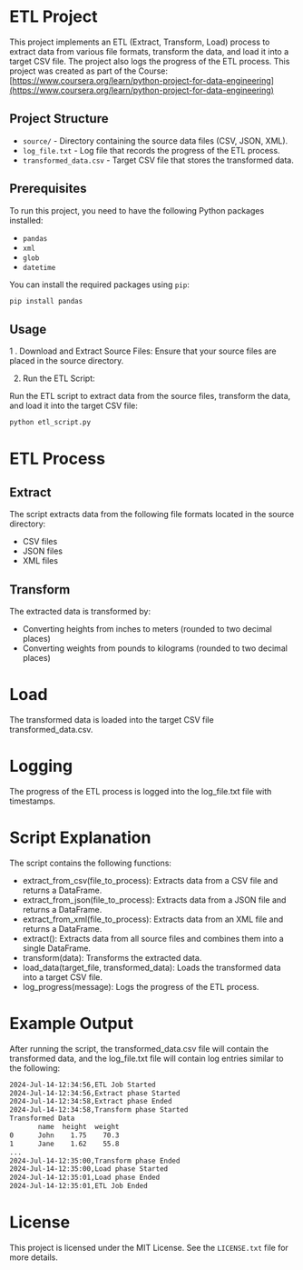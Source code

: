 # ETL Project

This project implements an ETL (Extract, Transform, Load) process to extract data from various file formats, transform the data, and load it into a target CSV file. The project also logs the progress of the ETL process. This project was created as part of the Course: [https://www.coursera.org/learn/python-project-for-data-engineering](https://www.coursera.org/learn/python-project-for-data-engineering)

## Project Structure

- `source/` - Directory containing the source data files (CSV, JSON, XML).
- `log_file.txt` - Log file that records the progress of the ETL process.
- `transformed_data.csv` - Target CSV file that stores the transformed data.

## Prerequisites

To run this project, you need to have the following Python packages installed:

- `pandas`
- `xml`
- `glob`
- `datetime`

You can install the required packages using `pip`:

```sh
pip install pandas
```
## Usage

1 . Download and Extract Source Files:
Ensure that your source files are placed in the source directory.

2. Run the ETL Script:

Run the ETL script to extract data from the source files, transform the data, and load it into the target CSV file:
```sh
python etl_script.py
```

# ETL Process

## Extract
The script extracts data from the following file formats located in the source directory:

- CSV files
- JSON files
- XML files

## Transform
The extracted data is transformed by:

- Converting heights from inches to meters (rounded to two decimal places)
- Converting weights from pounds to kilograms (rounded to two decimal places)

# Load
The transformed data is loaded into the target CSV file transformed_data.csv.

# Logging
The progress of the ETL process is logged into the log_file.txt file with timestamps.

# Script Explanation
The script contains the following functions:

- extract_from_csv(file_to_process): Extracts data from a CSV file and returns a DataFrame.
- extract_from_json(file_to_process): Extracts data from a JSON file and returns a DataFrame.
- extract_from_xml(file_to_process): Extracts data from an XML file and returns a DataFrame.
- extract(): Extracts data from all source files and combines them into a single DataFrame.
- transform(data): Transforms the extracted data.
- load_data(target_file, transformed_data): Loads the transformed data into a target CSV file.
- log_progress(message): Logs the progress of the ETL process.

# Example Output
After running the script, the transformed_data.csv file will contain the transformed data, and the log_file.txt file will contain log entries similar to the following:
```sh
2024-Jul-14-12:34:56,ETL Job Started
2024-Jul-14-12:34:56,Extract phase Started
2024-Jul-14-12:34:58,Extract phase Ended
2024-Jul-14-12:34:58,Transform phase Started
Transformed Data
       name  height  weight
0      John    1.75    70.3
1      Jane    1.62    55.8
...
2024-Jul-14-12:35:00,Transform phase Ended
2024-Jul-14-12:35:00,Load phase Started
2024-Jul-14-12:35:01,Load phase Ended
2024-Jul-14-12:35:01,ETL Job Ended
```

# License
This project is licensed under the MIT License. See the `LICENSE.txt` file for more details.
